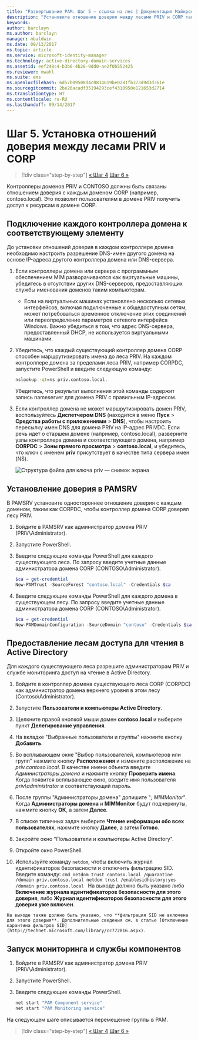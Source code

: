 ```yaml
---
title: "Развертывание PAM. Шаг 5 — ссылка на лес | Документация Майкрософт"
description: "Установите отношение доверия между лесами PRIV и CORP таким образом, чтобы привилегированные пользователи в PRIV могли обращаться к ресурсам в CORP."
keywords: 
author: barclayn
ms.author: barclayn
manager: mbaldwin
ms.date: 09/13/2017
ms.topic: article
ms.service: microsoft-identity-manager
ms.technology: active-directory-domain-services
ms.assetid: eef248c4-b3b6-4b28-9dd0-ae2f0b552425
ms.reviewer: mwahl
ms.suite: ems
ms.openlocfilehash: 6d57b09508d4c0834619be0281fb373d9d3d361e
ms.sourcegitcommit: 2be26acadf35194293cef4310950e121653d2714
ms.translationtype: HT
ms.contentlocale: ru-RU
ms.lasthandoff: 09/14/2017
---
```

# <a name="step-5--establish-trust-between-priv-and-corp-forests"></a>Шаг 5. Установка отношений доверия между лесами PRIV и CORP

>[!div class="step-by-step"]
[« Шаг 4](step-4-install-mim-components-on-pam-server.md)
[Шаг 6 »](step-6-transition-group-to-pam.md)

Контроллеры доменов PRIV и CONTOSO должны быть связаны отношением доверия с каждым доменом CORP (например, contoso.local). Это позволит пользователям в домене PRIV получить доступ к ресурсам в домене CORP.

## <a name="connect-each-domain-controller-to-its-counterpart"></a>Подключение каждого контроллера домена к соответствующему элементу

До установки отношений доверия в каждом контроллере домена необходимо настроить разрешение DNS-имен другого домена на основе IP-адреса другого контроллера домена или DNS-сервера.

1.  Если контроллеры домена или сервера с программным обеспечением MIM разворачиваются как виртуальные машины, убедитесь в отсутствии других DNS-серверов, предоставляющих службы именования доменов таким компьютерам.
    - Если на виртуальных машинах установлено несколько сетевых интерфейсов, включая подключенные к общедоступным сетям, может потребоваться временное отключение этих соединений или переопределение параметров сетевого интерфейса Windows. Важно убедиться в том, что адрес DNS-сервера, предоставленный DHCP, не используется виртуальными машинами.

2.  Убедитесь, что каждый существующий контроллер домена CORP способен маршрутизировать имена до леса PRIV. На каждом контроллере домена за пределами леса PRIV, например CORPDC, запустите PowerShell и введите следующую команду:

    ```cmd
    nslookup -qt=ns priv.contoso.local.
    ```
    Убедитесь, что результат выполнения этой команды содержит запись nameserver для домена PRIV с правильным IP-адресом.

3.  Если контроллер домена не может маршрутизировать домен PRIV, воспользуйтесь **Диспетчером DNS** (находится в меню **Пуск** > **Средства работы с приложениями** > **DNS**), чтобы настроить пересылку имен DNS для домена PRIV на IP-адрес PRIVDC. Если речь идет о старшем домене (например, contoso.local), разверните узлы контроллера домена и соответствующего домена, например **CORPDC** > **Зоны прямого просмотра** > **contoso.local**, и убедитесь, что ключ с именем **priv** присутствует в качестве типа сервера имен (NS).

    ![Структура файла для ключа priv — снимок экрана](./media/PAM_GS_DNS_Manager.png)

## <a name="establish-trust-on-pamsrv"></a>Установление доверия в PAMSRV

В PAMSRV установите одностороннее отношение доверия с каждым доменом, таким как CORPDC, чтобы контроллер домена CORP доверял лесу PRIV.

1. Войдите в PAMSRV как администратор домена PRIV (PRIV\Administrator).

2.  Запустите PowerShell.

3.  Введите следующие команды PowerShell для каждого существующего леса. По запросу введите учетные данные администратора домена CORP (CONTOSO\Administrator).

    ```PowerShell
    $ca = get-credential
    New-PAMTrust -SourceForest "contoso.local" -Credentials $ca
    ```

4.  Введите следующие команды PowerShell для каждого домена в существующем лесу. По запросу введите учетные данные администратора домена CORP (CONTOSO\Administrator).

    ```PowerShell
    $ca = get-credential
    New-PAMDomainConfiguration -SourceDomain "contoso" -Credentials $ca
    ```

## <a name="give-forests-read-access-to-active-directory"></a>Предоставление лесам доступа для чтения в Active Directory

Для каждого существующего леса разрешите администраторам PRIV и службе мониторинга доступ на чтение в Active Directory.

1.  Войдите в контроллер домена существующего леса CORP (CORPDC) как администратор домена верхнего уровня в этом лесу (Contoso\Administrator).  
2.  Запустите **Пользователи и компьютеры Active Directory**.  
3.  Щелкните правой кнопкой мыши домен **contoso.local** и выберите пункт **Делегирование управления**.  
4.  На вкладке "Выбранные пользователи и группы" нажмите кнопку **Добавить**.  
5.  Во всплывающем окне "Выбор пользователей, компьютеров или групп" нажмите кнопку **Расположения** и измените расположение на *priv.contoso.local*.  В качестве имени объекта введите *Администраторы домена* и нажмите кнопку **Проверить имена**. Когда появится всплывающее окно, введите имя пользователя *priv\administrator* и соответствующий пароль.  
6.  После группы "Администраторы домена" допишите "*; MIMMonitor*". Когда **Администраторы домена** и **MIMMonitor** будут подчеркнуты, нажмите кнопку **ОК**, а затем **Далее**.  
7.  В списке типичных задач выберите **Чтение информации обо всех пользователях**, нажмите кнопку **Далее**, а затем **Готово**.  
8.  Закройте окно "Пользователи и компьютеры Active Directory".

9.  Откройте окно PowerShell.
10.  Используйте команду `netdom`, чтобы включить журнал идентификаторов безопасности и отключить фильтрацию SID. Введите команду:
    ```cmd
    netdom trust contoso.local /quarantine /domain priv.contoso.local
    netdom trust /enablesidhistory:yes /domain priv.contoso.local
    ```
    На выходе должно быть указано либо **Включение журнала идентификаторов безопасности для этого доверия**, либо **Журнал идентификаторов безопасности для этого доверия уже включен**.

    На выходе также должно быть указано, что **фильтрация SID не включена для этого доверия**. Дополнительные сведения см. в статье [Отключение карантина фильтров SID](http://technet.microsoft.com/library/cc772816.aspx).

## <a name="start-the-monitoring-and-component-services"></a>Запуск мониторинга и службы компонентов

1.  Войдите в PAMSRV как администратор домена PRIV (PRIV\Administrator).

2.  Запустите PowerShell.

3.  Введите следующие команды PowerShell.

    ```cmd
    net start "PAM Component service"
    net start "PAM Monitoring service"
    ```

На следующем шаге описывается перемещение группы в PAM.

>[!div class="step-by-step"]
[« Шаг 4](step-4-install-mim-components-on-pam-server.md)
[Шаг 6 »](step-6-transition-group-to-pam.md)
